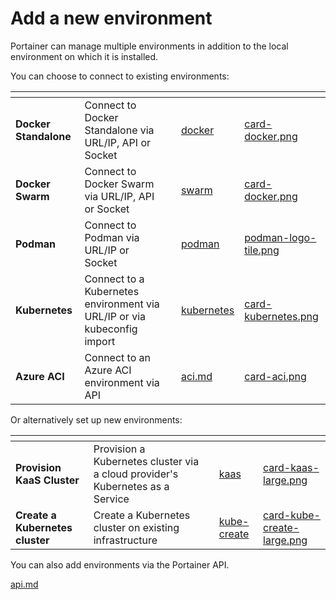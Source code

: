 # Add a new environment

Portainer can manage multiple environments in addition to the local environment on which it is installed.&#x20;

You can choose to connect to existing environments:

<table data-view="cards"><thead><tr><th></th><th></th><th></th><th data-hidden data-card-target data-type="content-ref"></th><th data-hidden data-card-cover data-type="files"></th></tr></thead><tbody><tr><td><strong>Docker Standalone</strong></td><td>Connect to Docker Standalone via URL/IP, API or Socket</td><td></td><td><a href="docker/">docker</a></td><td><a href="../../../.gitbook/assets/card-docker.png">card-docker.png</a></td></tr><tr><td><strong>Docker Swarm</strong></td><td>Connect to Docker Swarm via URL/IP, API or Socket</td><td></td><td><a href="swarm/">swarm</a></td><td><a href="../../../.gitbook/assets/card-docker.png">card-docker.png</a></td></tr><tr><td><strong>Podman</strong></td><td>Connect to Podman via URL/IP or Socket</td><td></td><td><a href="podman/">podman</a></td><td><a href="../../../.gitbook/assets/podman-logo-tile.png">podman-logo-tile.png</a></td></tr><tr><td><strong>Kubernetes</strong></td><td>Connect to a Kubernetes environment via URL/IP or via kubeconfig import</td><td></td><td><a href="kubernetes/">kubernetes</a></td><td><a href="../../../.gitbook/assets/card-kubernetes.png">card-kubernetes.png</a></td></tr><tr><td><strong>Azure ACI</strong></td><td>Connect to an Azure ACI environment via API</td><td></td><td><a href="aci.md">aci.md</a></td><td><a href="../../../.gitbook/assets/card-aci.png">card-aci.png</a></td></tr></tbody></table>

Or alternatively set up new environments:

<table data-card-size="large" data-view="cards"><thead><tr><th></th><th></th><th></th><th data-hidden data-card-target data-type="content-ref"></th><th data-hidden data-card-cover data-type="files"></th></tr></thead><tbody><tr><td><strong>Provision KaaS Cluster</strong></td><td>Provision a Kubernetes cluster via a cloud provider's Kubernetes as a Service</td><td></td><td><a href="kaas/">kaas</a></td><td><a href="../../../.gitbook/assets/card-kaas-large.png">card-kaas-large.png</a></td></tr><tr><td><strong>Create a Kubernetes cluster</strong></td><td>Create a Kubernetes cluster on existing infrastructure</td><td></td><td><a href="kube-create/">kube-create</a></td><td><a href="../../../.gitbook/assets/card-kube-create-large.png">card-kube-create-large.png</a></td></tr></tbody></table>

You can also add environments via the Portainer API.


[api.md](api.md)


